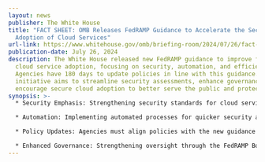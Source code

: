 ```yaml
---
layout: news
publisher: The White House
title: "FACT SHEET: OMB Releases FedRAMP Guidance to Accelerate the Secure
  Adoption of Cloud Services"
url-link: https://www.whitehouse.gov/omb/briefing-room/2024/07/26/fact-sheet-omb-releases-fedramp-guidance-to-accelerate-the-secure-adoption-of-cloud-services/
publication-date: July 26, 2024
description: The White House released new FedRAMP guidance to improve federal
  cloud service adoption, focusing on security, automation, and efficiency.
  Agencies have 180 days to update policies in line with this guidance. The
  initiative aims to streamline security assessments, enhance governance, and
  encourage secure cloud adoption to better serve the public and protect data.
synopsis: >-
  * Security Emphasis: Strengthening security standards for cloud services.

  * Automation: Implementing automated processes for quicker security assessments.

  * Policy Updates: Agencies must align policies with the new guidance within 180 days.

  * Enhanced Governance: Strengthening oversight through the FedRAMP Board and Technical Advisory Group.
---
```

